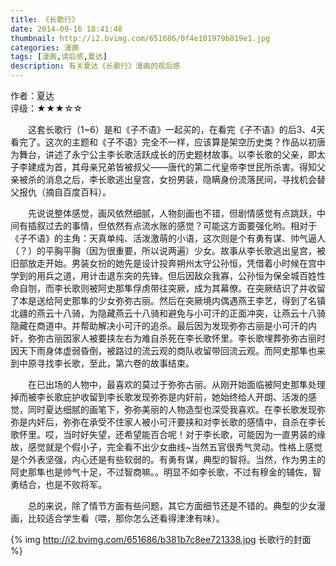```yaml
---
title: 《长歌行》
date: 2014-09-16 18:41:48
thumbnail: http://i2.bvimg.com/651686/0f4e101979b819e1.jpg
categories: 漫画
tags: [漫画,读后感,夏达]
description: 有关夏达《长歌行》漫画的观后感
---
```

作者：夏达  
评级：★★★☆☆  
  
&emsp;&emsp;这套长歌行（1~6）是和《子不语》一起买的，在看完《子不语》的后3、4天看完了。这次的主题和《子不语》完全不一样，应该算是架空历史类？作品以初唐为舞台，讲述了永宁公主李长歌活跃成长的历史题材故事。以李长歌的父亲，即太子李建成为首，其母亲兄弟皆被叔父——唐代的第二代皇帝李世民所杀害。得知父亲被杀的消息之后，李长歌逃出皇宫，女扮男装，隐瞒身份流落民间，寻找机会替父报仇（摘自百度百科）。
<!--more-->
&emsp;&emsp;先说说整体感觉，画风依然细腻，人物刻画也不错，但剧情感觉有点跳跃，中间有插叙过去的事情，但依然有点流水账的感觉？可能这方面要强化哟。相对于《子不语》的主角：天真单纯、活泼激萌的小语，这次则是个有勇有谋、帅气逼人（？）的平胸平胸（因为很重要，所以说两遍）少女。故事从李长歌逃出皇宫，被旧部放走开始。男装女扮的她先是设计投奔朔州太守公孙恒，凭借着小时候在宫中学到的用兵之道，用计击退东突的先锋。但后因敌众我寡，公孙恒为保全城百姓性命自刎，而李长歌则被阿史那隼俘虏带往突厥，成为其幕僚。在突厥结识了并收留了本是送给阿史那隼的少女弥弥古丽。然后在突厥境内偶遇燕王李艺，得到了名镇北疆的燕云十八骑，为隐藏燕云十八骑和避免与小可汗的正面冲突，让燕云十八骑隐藏在商道中。并帮助解决小可汗的追杀。最后因为发现弥弥古丽是小可汗的内奸，弥弥古丽因家人被要挟左右为难自杀死在李长歌怀里。李长歌埋葬弥弥古丽时因天下雨身体虚弱昏倒，被路过的流云观的商队收留带回流云观。而阿史那隼也来到中原寻找李长歌，至此，第六卷的故事结束。

&emsp;&emsp;在已出场的人物中，最喜欢的莫过于弥弥古丽。从刚开始面临被阿史那隼处理掉而被李长歌庇护收留到李长歌发现弥弥是内奸前，她始终给人开朗、活泼的感觉，同时夏达细腻的画笔下，弥弥美丽的人物造型也深受我喜欢。在李长歌发现弥弥是内奸后，弥弥在承受不住家人被小可汗要挟和对李长歌的感情中，自杀在李长歌怀里。哎，当时好失望，还希望能百合呢！对于李长歌，可能因为一直男装的缘故，感觉就是个假小子，完全看不出少女曲线~当然五官很秀气灵动。性格上感觉是个外表坚强，内心还是有些软弱的。有勇有谋，典型的智将。当然，作为男主的阿史那隼也是帅气十足，不过智商嘛。。明显不如李长歌，不过有穆金的辅佐，智勇结合，也是不败将军。

&emsp;&emsp;总的来说，除了情节方面有些问题，其它方面细节还是不错的。典型的少女漫画，比较适合学生看（喂，那你怎么还看得津津有味）。

{% img http://i2.bvimg.com/651686/b381b7c8ee721338.jpg 长歌行的封面 %}